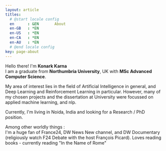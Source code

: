 ```yaml
---
layout: article
titles:
  # @start locale config
  en      : &EN       About
  en-GB   : *EN
  en-US   : *EN
  en-CA   : *EN
  en-AU   : *EN
  # @end locale config
key: page-about
---
```

<p>Hello there! I'm <b>Konark Karna</b><br>I am a graduate from <b>Northumbria University</b>, UK with <b>MSc Advanced Computer Science</b>.</p>
<p>My area of interest lies in the field of Artificial Intelligence in general, and Deep Learning and Reinforcement Learning in particular. However, many of my chosen projects and the dissertation at University were focussed on applied machine learning, and nlp.</p>
<p> Currently, I'm living in Noida, India and looking for a Research / PhD position.</p> 
<p>Among other worldly things :<br>I'm a huge fan of France24, DW News New channel, and DW Documentary (religiously watch F24 Debate with the host François Picard). Loves reading books - currently reading "In the Name of Rome"</p>
